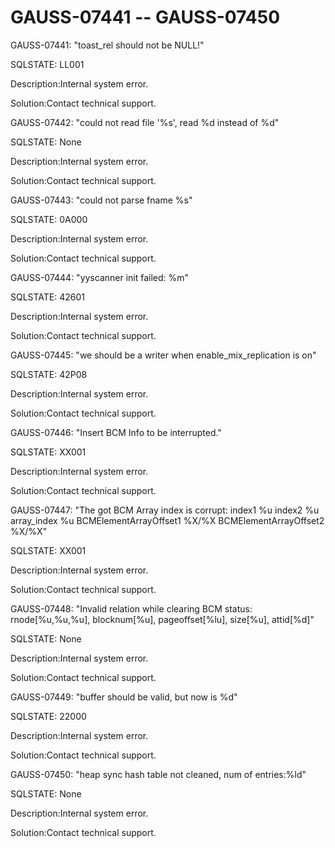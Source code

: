 # GAUSS-07441 -- GAUSS-07450<a name="EN-US_TOPIC_0302073105"></a>

GAUSS-07441: "toast\_rel should not be NULL!"

SQLSTATE: LL001

Description:Internal system error.

Solution:Contact technical support.

GAUSS-07442: "could not read file '%s', read %d instead of %d"

SQLSTATE: None

Description:Internal system error.

Solution:Contact technical support.

GAUSS-07443: "could not parse fname %s"

SQLSTATE: 0A000

Description:Internal system error.

Solution:Contact technical support.

GAUSS-07444: "yyscanner init failed: %m"

SQLSTATE: 42601

Description:Internal system error.

Solution:Contact technical support.

GAUSS-07445: "we should be a writer when enable\_mix\_replication is on"

SQLSTATE: 42P08

Description:Internal system error.

Solution:Contact technical support.

GAUSS-07446: "Insert BCM Info to be interrupted."

SQLSTATE: XX001

Description:Internal system error.

Solution:Contact technical support.

GAUSS-07447: "The got BCM Array index is corrupt: index1 %u index2 %u array\_index %u BCMElementArrayOffset1 %X/%X BCMElementArrayOffset2 %X/%X"

SQLSTATE: XX001

Description:Internal system error.

Solution:Contact technical support.

GAUSS-07448: "Invalid relation while clearing BCM status: rnode\[%u,%u,%u\], blocknum\[%u\], pageoffset\[%lu\], size\[%u\], attid\[%d\]"

SQLSTATE: None

Description:Internal system error.

Solution:Contact technical support.

GAUSS-07449: "buffer should be valid, but now is %d"

SQLSTATE: 22000

Description:Internal system error.

Solution:Contact technical support.

GAUSS-07450: "heap sync hash table not cleaned, num of entries:%ld"

SQLSTATE: None

Description:Internal system error.

Solution:Contact technical support.

